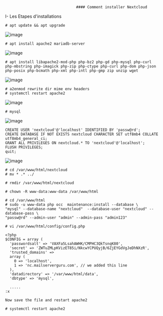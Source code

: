                                     #### Comment installer Nextcloud


 I-   Les Etapes d'installations


```
# apt update && apt upgrade
```


![image](https://user-images.githubusercontent.com/113466237/207984605-fcd99edf-c1f3-4bab-b2db-1252a1e48a95.png)



```
# apt install apache2 mariadb-server 
```


![image](https://user-images.githubusercontent.com/113466237/207984880-7fe5df45-4e86-4c4e-9ce6-bca06a6c0dfa.png)



```
# apt install libapache2-mod-php php-bz2 php-gd php-mysql php-curl php-mbstring php-imagick php-zip php-ctype php-curl php-dom php-json php-posix php-bcmath php-xml php-intl php-gmp zip unzip wget
```


![image](https://user-images.githubusercontent.com/113466237/207986965-2d18edc3-f4d7-4c1c-8a00-395a77be56dc.png)




```
# a2enmod rewrite dir mime env headers
# systemctl restart apache2
```


![image](https://user-images.githubusercontent.com/113466237/207985478-de0d99d2-3277-49ed-927c-bd282d1b40b8.png)



```
# mysql
```


![image](https://user-images.githubusercontent.com/113466237/207985897-2f1e43ad-d395-411b-8e1e-b3923ebe717b.png)



```
CREATE USER 'nextcloud'@'localhost' IDENTIFIED BY 'passw@rd';
CREATE DATABASE IF NOT EXISTS nextcloud CHARACTER SET utf8mb4 COLLATE utf8mb4_general_ci;
GRANT ALL PRIVILEGES ON nextcloud.* TO 'nextcloud'@'localhost';
FLUSH PRIVILEGES;
quit;
```


![image](https://user-images.githubusercontent.com/113466237/207986168-cc3705f5-e40e-4536-889e-015d53a40424.png)



```
# cd /var/www/html/nextcloud
# mv * .* ../
```


```
# rmdir /var/www/html/nextcloud
```


```
# chown -R www-data:www-data /var/www/html
```


```
# cd /var/www/html
# sudo -u www-data php occ  maintenance:install --database \
"mysql" --database-name "nextcloud"  --database-user "nextcloud" --database-pass \
"passw@rd" --admin-user "admin" --admin-pass "admin123"
```


```
# vi /var/www/html/config/config.php

<?php
$CONFIG = array (
  'passwordsalt' => 'VAXFa5LsahAWHK/CMPHC3QkTsnqK80',
  'secret' => 'ZWTuZMLpKVizET85i/NkcwYCPUQyjB/6ZjEYGdVgJeDhNXzR',
  'trusted_domains' =>
  array (
    0 => 'localhost',
    1 => 'nc.mailserverguru.com', // we added this line
  ),
  'datadirectory' => '/var/www/html/data',
  'dbtype' => 'mysql',

  .....
:x

Now save the file and restart apache2

# systemctl restart apache2
```
